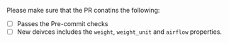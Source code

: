 <!--
    Thank you for your interest in contributing to the NetBox deivce library!
    
    To make sure that your pull request can be added into this repository
    please make sure that the following have been followed.
    
-->

Please make sure that the PR conatins the following:

- [ ] Passes the Pre-commit checks
- [ ] New deivces includes the `weight`, `weight_unit` and `airflow` properties.
